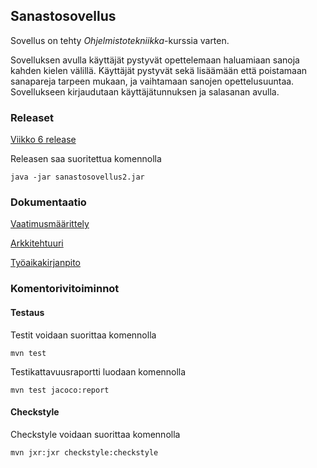 ## Sanastosovellus

Sovellus on tehty *Ohjelmistotekniikka*-kurssia varten.


Sovelluksen avulla käyttäjät pystyvät opettelemaan haluamiaan sanoja kahden kielen välillä. Käyttäjät pystyvät sekä lisäämään että poistamaan sanapareja tarpeen mukaan, ja vaihtamaan sanojen opettelusuuntaa. Sovellukseen kirjaudutaan käyttäjätunnuksen ja salasanan avulla. 

### Releaset
[Viikko 6 release](https://github.com/riinaalisah/ot-harjoitustyo/releases/tag/viikko6)

Releasen saa suoritettua komennolla
```
java -jar sanastosovellus2.jar
```



### Dokumentaatio
[Vaatimusmäärittely](https://github.com/riinaalisah/ot-harjoitustyo/blob/master/dokumentaatio/vaatimusmaarittely.md)

[Arkkitehtuuri](https://github.com/riinaalisah/ot-harjoitustyo/blob/master/dokumentaatio/arkkitehtuuri.md)

[Työaikakirjanpito](https://github.com/riinaalisah/ot-harjoitustyo/blob/master/dokumentaatio/tyoaikakirjanpito.md)


### Komentorivitoiminnot

#### Testaus

Testit voidaan suorittaa komennolla 
```
mvn test
```

Testikattavuusraportti luodaan komennolla
```
mvn test jacoco:report
```

#### Checkstyle
Checkstyle voidaan suorittaa komennolla
```
mvn jxr:jxr checkstyle:checkstyle
```





